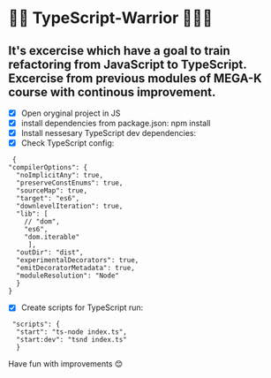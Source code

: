 # 🐱‍👤 TypeScript-Warrior 🐱‍🏍🤖

## It's excercise which have a goal to train refactoring from JavaScript to TypeScript. Excercise from previous modules of MEGA-K course with continous improvement.

- [x] Open oryginal project in JS
- [x] install dependencies from package.json: npm install
- [x] Install nessesary TypeScript dev dependencies:
- [x] Check TypeScript config:
```
 {
"compilerOptions": {
  "noImplicitAny": true,
  "preserveConstEnums": true,
  "sourceMap": true,
  "target": "es6",
  "downlevelIteration": true,
  "lib": [
    // "dom",
    "es6",
    "dom.iterable"
     ],
  "outDir": "dist",
  "experimentalDecorators": true,
  "emitDecoratorMetadata": true,
  "moduleResolution": "Node"
  }
}
```

- [x] Create scripts for TypeScript run:

```  
 "scripts": {
  "start": "ts-node index.ts",
  "start:dev": "tsnd index.ts"
  }
```
Have fun with improvements  😊
